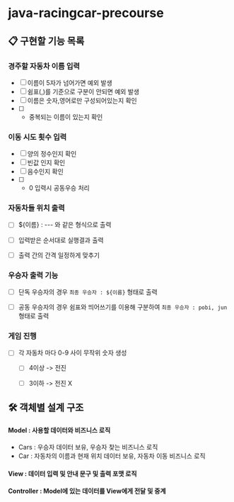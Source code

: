 # java-racingcar-precourse


## 📋 구현할 기능 목록
### 경주할 자동차 이름 입력
- [ ] 이름이 5자가 넘어가면 예외 발생
- [ ] 쉼표(,)를 기준으로 구분이 안되면 예외 발생
- [ ] 이름은 숫자,영어로만 구성되어있는지 확인
- [ ] + 중복되는 이름이 있는지 확인


### 이동 시도 횟수 입력
- [ ] 양의 정수인지 확인
- [ ] 빈값 인지 확인
- [ ] 음수인지 확인
- [ ]   + 0 입력시 공동우승 처리

### 자동차들 위치 출력
- [ ] ${이름} : --- 와 같은 형식으로 출력
- [ ] 입력받은 순서대로 실행결과 출력
- [ ] 출력 간의 간격 일정하게 맞추기


### 우승자 출력 기능
- [ ] 단독 우승자의 경우  `최종 우승자 : ${이름}` 형태로 출력
- [ ] 공동 우승자의 경우 쉼표와 띄어쓰기를 이용해 구분하여 `최종 우승자 : pobi, jun` 형태로 출력


### 게임 진행
- [ ] 각 자동차 마다 0-9 사이 무작위 숫자 생성
    - [ ] 4이상 -> 전진
    - [ ]  3이하 -> 전진 X 


## 🛠️ 객체별 설계 구조
#### Model : 사용할 데이터와 비즈니스 로직
- Cars :  우승자 데이터 보유, 우승자 찾는 비즈니스 로직
- Car : 자동차의 이름과 현재 위치 데이터 보유, 자동차 이동 비즈니스 로직
#### View : 데이터 입력 및 안내 문구 및 출력 포맷 로직
#### Controller : Model에 있는 데이터를 View에게 전달 및 중계



